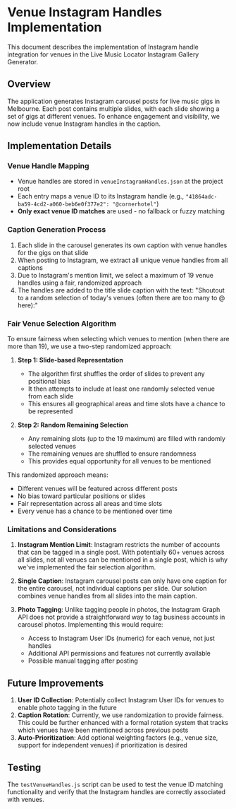 # Venue Instagram Handles Implementation

This document describes the implementation of Instagram handle integration for venues in the Live Music Locator Instagram Gallery Generator.

## Overview

The application generates Instagram carousel posts for live music gigs in Melbourne. Each post contains multiple slides, with each slide showing a set of gigs at different venues. To enhance engagement and visibility, we now include venue Instagram handles in the caption.

## Implementation Details

### Venue Handle Mapping

- Venue handles are stored in `venueInstagramHandles.json` at the project root
- Each entry maps a venue ID to its Instagram handle (e.g., `"41864adc-ba59-4cd2-a060-beb6e0f377e2": "@cornerhotel"`)
- **Only exact venue ID matches** are used - no fallback or fuzzy matching

### Caption Generation Process

1. Each slide in the carousel generates its own caption with venue handles for the gigs on that slide
2. When posting to Instagram, we extract all unique venue handles from all captions
3. Due to Instagram's mention limit, we select a maximum of 19 venue handles using a fair, randomized approach
4. The handles are added to the title slide caption with the text: "Shoutout to a random selection of today's venues (often there are too many to @ here):"

### Fair Venue Selection Algorithm

To ensure fairness when selecting which venues to mention (when there are more than 19), we use a two-step randomized approach:

1. **Step 1: Slide-based Representation**
   - The algorithm first shuffles the order of slides to prevent any positional bias
   - It then attempts to include at least one randomly selected venue from each slide
   - This ensures all geographical areas and time slots have a chance to be represented

2. **Step 2: Random Remaining Selection**
   - Any remaining slots (up to the 19 maximum) are filled with randomly selected venues
   - The remaining venues are shuffled to ensure randomness
   - This provides equal opportunity for all venues to be mentioned

This randomized approach means:
- Different venues will be featured across different posts
- No bias toward particular positions or slides
- Fair representation across all areas and time slots
- Every venue has a chance to be mentioned over time

### Limitations and Considerations

1. **Instagram Mention Limit**: Instagram restricts the number of accounts that can be tagged in a single post. With potentially 60+ venues across all slides, not all venues can be mentioned in a single post, which is why we've implemented the fair selection algorithm.

2. **Single Caption**: Instagram carousel posts can only have one caption for the entire carousel, not individual captions per slide. Our solution combines venue handles from all slides into the main caption.

3. **Photo Tagging**: Unlike tagging people in photos, the Instagram Graph API does not provide a straightforward way to tag business accounts in carousel photos. Implementing this would require:
   - Access to Instagram User IDs (numeric) for each venue, not just handles
   - Additional API permissions and features not currently available
   - Possible manual tagging after posting

## Future Improvements

1. **User ID Collection**: Potentially collect Instagram User IDs for venues to enable photo tagging in the future
2. **Caption Rotation**: Currently, we use randomization to provide fairness. This could be further enhanced with a formal rotation system that tracks which venues have been mentioned across previous posts
3. **Auto-Prioritization**: Add optional weighting factors (e.g., venue size, support for independent venues) if prioritization is desired

## Testing

The `testVenueHandles.js` script can be used to test the venue ID matching functionality and verify that the Instagram handles are correctly associated with venues.